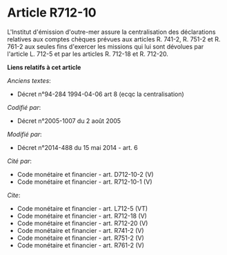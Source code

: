# Article R712-10

L'Institut d'émission d'outre-mer assure la centralisation des déclarations relatives aux comptes chèques prévues aux
articles R. 741-2, R. 751-2 et R. 761-2 aux seules fins d'exercer les missions qui lui sont dévolues par l'article L. 712-5
et par les articles R. 712-18 et R. 712-20.

**Liens relatifs à cet article**

_Anciens textes_:

  - Décret n°94-284 1994-04-06 art 8 (ecqc la centralisation)

_Codifié par_:

  - Décret n°2005-1007 du 2 août 2005

_Modifié par_:

  - Décret n°2014-488 du 15 mai 2014 - art. 6

_Cité par_:

  - Code monétaire et financier - art. D712-10-2 (V)
  - Code monétaire et financier - art. R712-10-1 (V)

_Cite_:

  - Code monétaire et financier - art. L712-5 (VT)
  - Code monétaire et financier - art. R712-18 (V)
  - Code monétaire et financier - art. R712-20 (V)
  - Code monétaire et financier - art. R741-2 (V)
  - Code monétaire et financier - art. R751-2 (V)
  - Code monétaire et financier - art. R761-2 (V)
